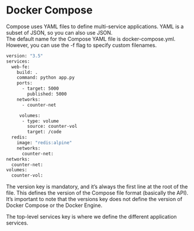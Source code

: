 # Docker Compose
Compose uses YAML files to define multi-service applications. YAML is a subset of JSON, so you can also use JSON.
<br>The default name for the Compose YAML file is docker-compose.yml. However, you can use the -f flag to specify custom filenames.

```bash
version: "3.5"
services:
  web-fe:
    build: .
    command: python app.py
    ports:
      - target: 5000
        published: 5000
    networks:
      - counter-net

     volumes:
      - type: volume
        source: counter-vol
        target: /code
  redis:
    image: "redis:alpine"
    networks:
      counter-net:
networks:
  counter-net:
volumes:
  counter-vol:

```
The version key is mandatory, and it’s always the first line at the root of the file. This defines the version of the Compose file format (basically the API). It’s important to note that the versions key does not define the version of Docker Compose or the Docker Engine. 

The top-level services key is where we define the different application services. 

